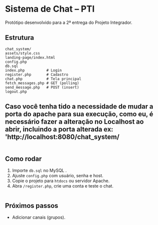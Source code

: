 # Sistema de Chat – PTI

Protótipo desenvolvido para a 2ª entrega do Projeto Integrador.  

## Estrutura
```
chat_system/
assets/style.css
landing-page/index.html
config.php
db.sql
index.php          # Login
register.php       # Cadastro
chat.php           # Tela principal
fetch_messages.php # GET (polling)
send_message.php   # POST (insert)
logout.php
```
## Caso você tenha tido a necessidade de mudar a porta do apache para sua execução, como eu, é necessário fazer a alteração no Localhost ao abrir, incluindo a porta alterada ex: 'http://localhost:8080/chat_system/
```
```
## Como rodar

1. Importe `db.sql` no MySQL .
2. Ajuste `config.php` com usuário, senha e host.
3. Copie o projeto para `htdocs` ou servidor Apache.
4. Abra `/register.php`, crie uma conta e teste o chat.
```
```
## Próximos passos
* Adicionar canais (grupos).
```